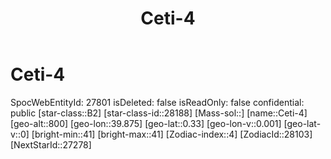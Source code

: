 ﻿---
title: "Ceti-4"
location: [0.33,39.875,800]
type: Station
tags:
- astro/Star

---

# Ceti-4

SpocWebEntityId: 27801
isDeleted: false
isReadOnly: false
confidential: public
[star-class::B2]
[star-class-id::28188]
[Mass-sol::]
[name::Ceti-4]
[geo-alt::800]
[geo-lon::39.875]
[geo-lat::0.33]
[geo-lon-v::0.001]
[geo-lat-v::0]
[bright-min::41]
[bright-max::41]
[Zodiac-index::4]
[ZodiacId::28103]
[NextStarId::27278]

